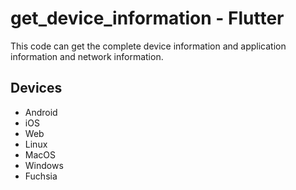 # get_device_information - Flutter

This code can get the complete device information and application information and network information.

## Devices
* Android
* iOS
* Web
* Linux
* MacOS
* Windows
* Fuchsia
